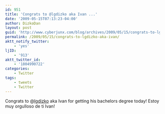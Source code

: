 ```yaml
---
id: 951
title: 'Congrats to @lgdizko aka Ivan ...'
date: '2009-05-15T07:13:23-04:00'
author: DizkoDan
layout: post
guid: 'http://www.cyberjunx.com/blog/archives/2009/05/15/congrats-to-lgdizko-aka-ivan/'
permalink: /2009/05/15/congrats-to-lgdizko-aka-ivan/
aktt_notify_twitter:
    - 'yes'
ljID:
    - '913'
aktt_twitter_id:
    - '1804990722'
categories:
    - Twitter
tags:
    - tweets
    - Twitter
---
```


Congrats to @[lgdizko](http://twitter.com/lgdizko) aka Ivan for getting his bachelors degree today! Estoy muy orgulloso de ti Ivan!